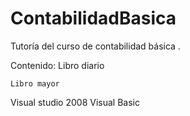 ContabilidadBasica
==================

Tutoría del curso de contabilidad básica .

Contenido:
    Libro diario
    
    Libro mayor

Visual studio 2008
Visual Basic

